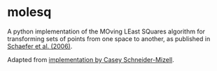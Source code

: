 # molesq

A python implementation of the MOving LEast SQuares algorithm
for transforming sets of points from one space to another,
as published in [Schaefer et al. (2006)][1].

Adapted from [implementation by Casey Schneider-Mizell][2].

[1]: https://doi.org/10.1145/1179352.1141920
[2]: https://github.com/ceesem/catalysis/blob/master/catalysis/transform.py
